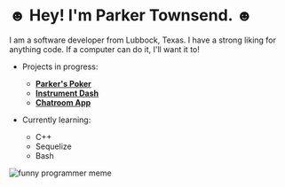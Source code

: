 # ☻ Hey! I'm Parker Townsend. ☻

I am a software developer from Lubbock, Texas. I have a strong liking for anything code.
If a computer can do it, I'll want it to!

- Projects in progress:

  - **[Parker's Poker](https://github.com/LiterallyParker/Parkers-Poker-V4)**
  - **[Instrument Dash](https://github.com/LiterallyParker/Capstone)**
  - **[Chatroom App](https://github.com/LiterallyParker/ChatApp)**
  
- Currently learning:
  
  - C++
  - Sequelize
  - Bash



![funny programmer meme](https://vincentdnl.com/images/blog/programming-memes/semicolon2.jpg)
